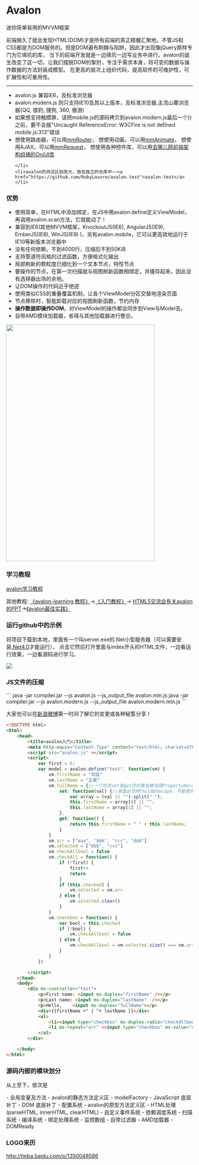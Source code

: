 
<h1>Avalon</h1>
<p>迷你简单易用的MVVM框架</p>
<p>前端做久了就会发现HTML(DOM)才是所有前端的真正精髓汇聚地。不管JS和CSS都是为DOM服务的。但是DOM遍布荆棘与陷阱，因此才出现像jQuery那样专门为它填坑的库，
当下的前端开发就是一边填坑一边写业务中进行。avalon的诞生改变了这一切，让我们摆脱DOM的掣肘，专注于需求本身，将可变的数据与操作数据的方法封装成模型。
在更高的层次上组织代码，提高软件的可维护性，可扩展性和可重用性。</p>
<hr>
<ul>
    <li>avalon.js 兼容IE6，及标准浏览器</li>
    <li>avalon.modern.js 则只支持IE10及其以上版本，及标准浏览器,主流山寨浏览器(QQ, 猎豹, 搜狗, 360, 傲游)</li>
    <li>如果想支持触摸屏，请把mobile.js的源码拷贝到avalon.modern.js最后一个})之前，要不会报"Uncaught ReferenceError: W3CFire is not defined mobile.js:313"错误</li>
    <li>想使用路由器，可以用<a href="https://github.com/RubyLouvre/mmRouter">mmRouter</a>，
想使用动画，可以用<a href="https://github.com/RubyLouvre/mmAnimate">mmAnimate</a>，
想使用AJAX，可以用<a href="https://github.com/RubyLouvre/mmRequest">mmRequest</a>，
想使用各种控件库，可以用<a href="http://hotelued.qunar.com/">去哪儿网前端架构组搞的OniUI库</a>

    </li>
    <li>avalon的测试比较庞大，放在独立的仓库中——<a href="https://github.com/RubyLouvre/avalon.test">avalon.test</a>
    </li>
</ul>
<h3>优势</h3>
<ul>
    <li>使用简单，在HTML中添加绑定，在JS中用avalon.define定义ViewModel，再调用avalon.scan方法，它就能动了！</li>
    <li>兼容到IE6(其他MVVM框架，KnockoutJS(IE6), AngularJS(IE9), EmberJS(IE8), WinJS(IE9) )，另有avalon.mobile，它可以更高效地运行于IE10等新版本浏览器中</li>
    <li>没有任何依赖，不到4000行，压缩后不到50KiB</li>
    <li>支持管道符风格的过滤函数，方便格式化输出</li>
    <li>局部刷新的颗粒度已细化到一个文本节点，特性节点</li>
    <li>要操作的节点，在第一次扫描就与视图刷新函数相绑定，并缓存起来，因此没有选择器出场的余地。</li>
    <li>让DOM操作的代码近乎绝迹</li>
    <li>使用类似CSS的重叠覆盖机制，让各个ViewModel分区交替地渲染页面</li>
    <li>节点移除时，智能卸载对应的视图刷新函数，节约内存</li>
    <li><strong>操作数据即操作DOM</strong>，对ViewModel的操作都会同步到View与Model去。</li>
    <li>自带AMD模块加载器，省得与其他加载器进行整合。</li>
</ul>
<div><img src="https://raw2.github.com/RubyLouvre/avalon/master/examples/images/ecosphere.jpg" width="400" height="640"></div>
<h3>学习教程</h3>
<p><a href="http://www.html-js.com/article/column/234"> avalon学习教程</a></p>
<p>其他教程: <a href="http://limodou.github.io/avalon-learning/zh_CN/index.html">《avalon-learning 教程》</a>→<a href="http://www.cnblogs.com/rubylouvre/p/3181291.html">《入门教程》</a>→
<a href="http://vdisk.weibo.com/s/aMO9PyIQCnLOF/1375154475">HTML5交流会有关avalon的PPT</a>→<a href="http://www.cnblogs.com/rubylouvre/p/3385373.html">《avalon最佳实践》</a>
</p>
<h3>运行github中的示例</h3>
<p>将项目下载到本地，里面有一个叫server.exe的.Net小型服务器（可以需要安装<a href="http://dl.pconline.com.cn/download/54972.html">.Net4.0</a>才能运行），
点击它然后打开里面与index开头的HTML文件，一边看运行效果，一边看源码进行学习。</p>
<p><img src="https://raw.github.com/RubyLouvre/avalon/master/examples/images/example.jpg"/></p>
<h3>JS文件的压缩</h3>
```
java -jar compiler.jar --js avalon.js --js_output_file avalon.min.js
java -jar compiler.jar --js avalon.modern.js --js_output_file avalon.modern.min.js
```
<p>大家也可以在<a href="http://huati.weibo.com/k/avalon%E5%BF%AB%E6%8A%A5?from=501&order=time">新浪微博</a>第一时间了解它的变更或各种秘笈分享！</p>



```html
<!DOCTYPE html>
<html>
    <head>
        <title>avalon入门</title>
        <meta http-equiv="Content-Type" content="text/html; charset=UTF-8">
        <script src="avalon.js" ></script>
        <script>
            var first = 0;
            var model = avalon.define("test", function(vm) {
                vm.firstName = "司徒"
                vm.lastName = "正美"
                vm.fullName = {//一个包含set或get的对象会被当成PropertyDescriptor，
                    set: function(val) {//里面必须用this指向scope，不能使用scope
                        var array = (val || "").split(" ");
                        this.firstName = array[0] || "";
                        this.lastName = array[1] || "";
                    },
                    get: function() {
                        return this.firstName + " " + this.lastName;
                    }
                }
                vm.arr = ["aaa", 'bbb', "ccc", "ddd"]
                vm.selected = ["bbb", "ccc"]
                vm.checkAllbool = false
                vm.checkAll = function() {
                    if (!first) {
                        first++
                        return
                    }
                    if (this.checked) {
                        vm.selected = vm.arr
                    } else {
                        vm.selected.clear()
                    }
                }
                vm.checkOne = function() {
                    var bool = this.checked
                    if (!bool) {
                        vm.checkAllbool = false
                    } else {
                        vm.checkAllbool = vm.selected.size() === vm.arr.length
                    }
                }
            })

        </script> 
    </head>
    <body>
        <div ms-controller="test">
            <p>First name: <input ms-duplex="firstName" /></p>
            <p>Last name: <input ms-duplex="lastName"  /></p>
            <p>Hello,    <input ms-duplex="fullName"></p>
            <div>{{firstName +" | "+ lastName }}</div>
            <ul>
                <li><input type="checkbox" ms-duplex-radio="checkAllbool"  data-duplex-changed="checkAll"/>全选</li>
                <li ms-repeat="arr" ><input type="checkbox" ms-value="el" ms-duplex="selected" data-duplex-changed="checkOne"/>{{el}}</li>
            </ul>
        </div>

    </body>
</html>
```
<h3>源码内部的模块划分</h3>
<p>从上至下，依次是</p>
- 全局变量及方法
- avalon的静态方法定义区
- modelFactory
- JavaScript 底层补丁  
- DOM 底层补丁    
- 配置系统
- avalon的原型方法定义区
- HTML处理(parseHTML, innerHTML, clearHTML)  
- 自定义事件系统
- 依赖调度系统  
- 扫描系统
- 编译系统
- 绑定处理系统
- 监控数组
- 自带过滤器 
- AMD加载器
- DOMReady

<h3>LOGO来历</h3>

http://tieba.baidu.com/p/1350048586
